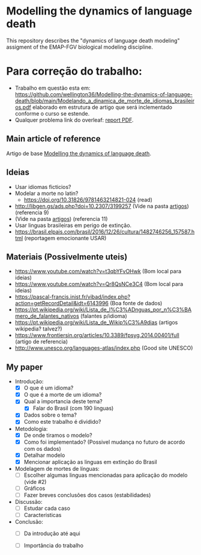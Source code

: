 # Modelling the dynamics of language death
This repository describes the "dynamics of language death modeling" assigment of the EMAP-FGV biological modeling discipline.

# Para correção do trabalho:
- Trabalho em questão esta em: https://github.com/wellington36/Modelling-the-dynamics-of-language-death/blob/main/Modelando_a_dinamica_de_morte_de_idiomas_brasileiros.pdf elaborado em estrutura de artigo que será inclementado conforme o curso se estende.
- Qualquer problema link do overleaf: [report PDF](https://pt.overleaf.com/read/vqjfqhspnmdb). 


## Main article of reference
Artigo de base [Modelling the dynamics of language death](https://www.nature.com/articles/424900a).


## Ideias

- Usar idiomas ficticios?
- Modelar a morte no latin?
	- https://doi.org/10.31826/9781463214821-024 (read)
- http://libgen.gs/ads.php?doi=10.2307/3199257 (Vide na pasta [artigos](https://github.com/wellington36/Modelling-the-dynamics-of-language-death/tree/main/Artigos%20referentes)) (referencia 9)
- (Vide na pasta [artigos](https://github.com/wellington36/Modelling-the-dynamics-of-language-death/tree/main/Artigos%20referentes)) (referencia 11)
- Usar linguas brasileiras em perigo de extinção.
- https://brasil.elpais.com/brasil/2016/12/26/cultura/1482746256_157587.html (reportagem emocionante USAR)


## Materiais (Possivelmente uteis)

- https://www.youtube.com/watch?v=t3qbYFvOHwk (Bom local para ideias)
- https://www.youtube.com/watch?v=Qr8QsNCe3C4 (Bom local para ideias)
- https://pascal-francis.inist.fr/vibad/index.php?action=getRecordDetail&idt=6143996 (Boa fonte de dados)
- https://pt.wikipedia.org/wiki/Lista_de_l%C3%ADnguas_por_n%C3%BAmero_de_falantes_nativos (falantes p/idioma)
- https://pt.wikipedia.org/wiki/Lista_de_Wikip%C3%A9dias (artigos wikipedia? talvez?)
- https://www.frontiersin.org/articles/10.3389/fpsyg.2014.00401/full (artigo de referencia)
- http://www.unesco.org/languages-atlas/index.php (Good site UNESCO)


## My paper

- Introdução:
	- [x] O que é um idioma?
	- [x] O que é a morte de um idioma?
	- [x] Qual a importancia deste tema?
		- [x] Falar do Brasil (com 190 linguas)
	- [x] Dados sobre o tema?
	- [x] Como este trabalho é dividido?

- Metodologia:
	- [x] De onde tiramos o modelo?
	- [x] Como foi implementado? (Possivel mudança no futuro de acordo com os dados)
	- [x] Detalhar modelo
	- [x] Mencionar aplicação as linguas em extinção do Brasil

- Modelagem de mortes de línguas:
	- [ ] Escolher algumas linguas mencionadas para aplicação do modelo (vide #2)
	- [ ] Gráficos
	- [ ] Fazer breves conclusões dos casos (estabilidades)

- Discussão:
	- [ ] Estudar cada caso
	- [ ] Caracteristicas

- Conclusão:
	- [ ] Da introdução até aqui
	- [ ] Importância do trabalho


